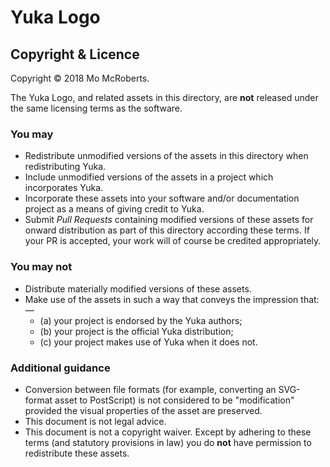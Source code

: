 # Yuka Logo

## Copyright & Licence

Copyright © 2018 Mo McRoberts.

The Yuka Logo, and related assets in this directory, are **not** released under the same licensing
terms as the software.

### You may

* Redistribute unmodified versions of the assets in this directory when redistributing Yuka.
* Include unmodified versions of the assets in a project which incorporates Yuka.
* Incorporate these assets into your software and/or documentation project as a means of giving credit to Yuka.
* Submit _Pull Requests_ containing modified versions of these assets for onward distribution as part of this directory according these terms. If your PR is accepted, your work will of course be credited appropriately.

### You may not

* Distribute materially modified versions of these assets.
* Make use of the assets in such a way that conveys the impression that:—
  * (a) your project is endorsed by the Yuka authors;
  * (b) your project is the official Yuka distribution;
  * (c) your project makes use of Yuka when it does not.

### Additional guidance

* Conversion between file formats (for example, converting an SVG-format asset to PostScript) is not considered to be "modification" provided the visual properties of the asset are preserved.
* This document is not legal advice.
* This document is not a copyright waiver. Except by adhering to these terms (and statutory provisions in law) you do **not** have permission to redistribute these assets.
